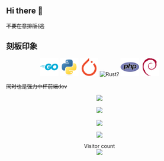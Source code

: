 <!--![Header](https://capsule-render.vercel.app/api?type=Waving&color=timeGradient&height=200&animation=fadeIn&section=header&text=1111&fontSize=60)-->
## Hi there 👋
~~不要在意排版(逃~~
## 刻板印象
<p align="center">
    <img src="https://github.com/devicons/devicon/raw/master/icons/go/go-original-wordmark.svg" alt="Golang" width="50" height="50" />
    <img src="https://github.com/devicons/devicon/raw/master/icons/python/python-original.svg" alt="Python" width="50" height="50" />
        <img src="https://github.com/devicons/devicon/blob/master/icons/pytorch/pytorch-original.svg" alt="Pytorch" width="50" height="50">
    <img src="https://cdn.jsdelivr.net/gh/SwedishDoveCooker/ImgBed@main/202409170814804.jpg" alt="Rust?" width="50" height="50">
        <img src="https://github.com/devicons/devicon/raw/master/icons/php/php-original.svg" alt="PHP" width="50" height="50" />
    <img src="https://github.com/devicons/devicon/blob/master/icons/debian/debian-original.svg" alt="Debian" width="50" height="50" />
</p>

~~同时也是强力中杯前端dev~~

<p align="center"> 
  <img src="https://github-readme-stats.vercel.app/api?username=SwedishDoveCooker&show_icons=true&theme=radical&hide_border=true&include_all_commits=true&count_private=true" width="600"/>
</p>
<!--<p align="center"> 
  <img src="https://github-readme-stats.vercel.app/api/top-langs/?username=SwedishDoveCooker" width="300"/>
</p>-->
<p align="center"> 
  <img src="https://github-profile-trophy.vercel.app/?username=SwedishDoveCooker&rank=SECRET,SSS,SS,S,AAA,AA,A,B&theme=radical&column=-1&no-frame=true" width="600"/>
</p>
<p align="center"> 
  <img align="center" src="https://github-readme-stats.vercel.app/api/wakatime?username=You_Be_Love&layout=compact&theme=dracula&hide_border=true">
</p>

<p align="center"> 
  <img align="center" src="http://github-profile-summary-cards.vercel.app/api/cards/productive-time?username=SwedishDoveCooker&theme=github">
</p>

<p align="center"> 
  Visitor count</br>
  <img src="https://profile-counter.glitch.me/SwedishDoveCooker/count.svg" />
</p>
<!--
**SwedishDoveCooker/SwedishDoveCooker** is a ✨ _special_ ✨ repository because its `README.md` (this file) appears on your GitHub profile.
Here are some ideas to get you started:
- 🔭 I’m currently working on ...
- 🌱 I’m currently learning ...
- 👯 I’m looking to collaborate on ...
- 🤔 I’m looking for help with ...
- 💬 Ask me about ...
- 📫 How to reach me: ...
- 😄 Pronouns: ...
- ⚡ Fun fact: ...
-->
